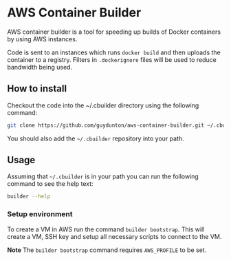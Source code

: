 # AWS Container Builder

AWS container builder is a tool for speeding up builds of Docker containers by using AWS instances.

Code is sent to an instances which runs `docker build` and then uploads the container to a registry. Filters in `.dockerignore` files will be used to reduce bandwidth being used.

## How to install

Checkout the code into the ~/.cbuilder directory using the following command:

```bash
git clone https://github.com/guydunton/aws-container-builder.git ~/.cbuilder
```

You should also add the `~/.cbuilder` repository into your path.

## Usage

Assuming that `~/.cbuilder` is in your path you can run the following command to see the help text:

```bash
builder --help
```

### Setup environment

To create a VM in AWS run the command `builder bootstrap`. This will create a VM, SSH key and setup all necessary scripts to connect to the VM.

**Note** The `builder bootstrap` command requires `AWS_PROFILE` to be set.
